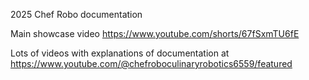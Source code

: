 2025 Chef Robo documentation

Main showcase video https://www.youtube.com/shorts/67fSxmTU6fE

Lots of videos with explanations of documentation at https://www.youtube.com/@chefroboculinaryrobotics6559/featured

